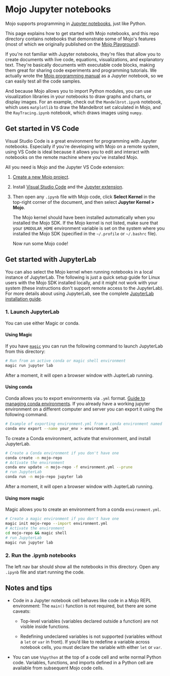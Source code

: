 # Mojo Jupyter notebooks

Mojo supports programming in [Jupyter notebooks](https://jupyter.org/), just
like Python.

This page explains how to get started with Mojo notebooks, and this repo
directory contains notebooks that demonstrate some of Mojo's features
(most of which we originally published on the [Mojo
Playground](https://docs.modular.com/mojo/playground)).

If you're not familiar with Jupyter notebooks, they're files that allow you to
create documents with live code, equations, visualizations, and explanatory
text. They're basically documents with executable code blocks, making them
great for sharing code experiments and programming tutorials. We actually wrote
the [Mojo programming
manual](https://docs.modular.com/mojo/programming-manual.html) as a Jupyter
notebook, so we can easily test all the code samples.

And because Mojo allows you to import Python modules, you can use visualization
libraries in your notebooks to draw graphs and charts, or display images. For
an example, check out the `Mandelbrot.ipynb` notebook, which uses `matplotlib`
to draw the Mandelbrot set calculated in Mojo, and the `RayTracing.ipynb`
notebook, which draws images using `numpy`.

## Get started in VS Code

Visual Studio Code is a great environment for programming with Jupyter
notebooks. Especially if you're developing with Mojo on a remote system, using
VS Code is ideal because it allows you to edit and interact with notebooks on
the remote machine where you've installed Mojo.

All you need is Mojo and the Jupyter VS Code extension:

1. [Create a new Mojo
project](https://docs.modular.com/mojo/manual/get-started#1-create-a-new-project).

2. Install [Visual Studio Code](https://code.visualstudio.com/) and the
   [Jupyter
   extension](https://marketplace.visualstudio.com/items?itemName=ms-toolsai.jupyter).

3. Then open any `.ipynb` file with Mojo code, click **Select Kernel** in the
   top-right corner of the document, and then select **Jupyter Kernel > Mojo**.

   The Mojo kernel should have been installed automatically when you installed
   the Mojo SDK. If the Mojo kernel is not listed, make sure that your
   `$MODULAR_HOME` environment variable is set on the system where you
   installed the Mojo SDK (specified in the `~/.profile` or `~/.bashrc` file).

   Now run some Mojo code!

## Get started with JupyterLab

You can also select the Mojo kernel when running notebooks in a local instance
of JupyterLab. The following is just a quick setup guide for Linux users with
the Mojo SDK installed locally, and it might not work with your system (these
instructions don't support remote access to the JupyterLab). For more details
about using JupyterLab, see the complete [JupyterLab installation
guide](https://jupyterlab.readthedocs.io/en/latest/getting_started/installation.html).

### 1. Launch JupyterLab

You can use either Magic or conda.

#### Using Magic

If you have [`magic`](https://docs.modular.com/magic) you can run the following
command to launch JupyterLab from this directory:

```sh
# Run from an active conda or magic shell environment
magic run jupyter lab
```

After a moment, it will open a browser window with JupterLab running.

#### Using conda

Conda allows you to export environments via `.yml` format. [Guide to managing
conda environments](https://docs.conda.io/projects/conda/en/latest/user-guide/tasks/manage-environments.html).
If you already have a working jupyter environment on a different computer and
server you can export it using the following command.

```sh
# Example of exporting environment.yml from a conda environment named `your-env`
conda env export --name your_env > environment.yml
```

To create a Conda environment, activate that environment, and install JupyterLab.

``` sh
# Create a Conda environment if you don't have one
conda create -n mojo-repo
# Activate the environment
conda env update -n mojo-repo -f environment.yml --prune
# run JupyterLab
conda run -n mojo-repo jupyter lab
```

After a moment, it will open a browser window with JupterLab running.

#### Using more magic

Magic allows you to create an environment from a conda `environment.yml`.

```sh
# Create a magic environment if you don't have one
magic init mojo-repo --import environment.yml
# Activate the environment
cd mojo-repo && magic shell
# run JupyterLab
magic run jupyter lab
```

### 2. Run the .ipynb notebooks

The left nav bar should show all the notebooks in this directory.
Open any `.ipynb` file and start running the code.

## Notes and tips

- Code in a Jupyter notebook cell behaves like code in a Mojo REPL environment:
  The `main()` function is not required, but there are some caveats:

  - Top-level variables (variables declared outside a function) are not visible
    inside functions.

  - Redefining undeclared variables is not supported (variables without a `let`
    or `var` in front). If you’d like to redefine a variable across notebook
    cells, you must declare the variable with either `let` or `var`.

- You can use `%%python` at the top of a code cell and write normal Python
  code. Variables, functions, and imports defined in a Python cell are available
  from subsequent Mojo code cells.
